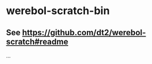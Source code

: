 werebol-scratch-bin
===================

See https://github.com/dt2/werebol-scratch#readme
-------------------------------------------------

...
